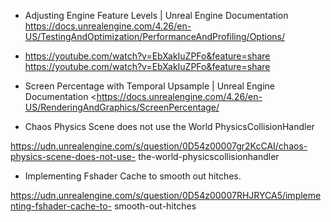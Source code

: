 * Adjusting Engine Feature Levels | Unreal Engine Documentation
<https://docs.unrealengine.com/4.26/en-US/TestingAndOptimization/PerformanceAndProfiling/Options/>

* https://youtube.com/watch?v=EbXakIuZPFo&feature=share <https://youtube.com/watch?v=EbXakIuZPFo&feature=share>

* Screen Percentage with Temporal Upsample | Unreal Engine Documentation 
 <https://docs.unrealengine.com/4.26/en-US/RenderingAndGraphics/ScreenPercentage/


* Chaos Physics Scene does not use the World PhysicsCollisionHandler

https://udn.unrealengine.com/s/question/0D54z00007gr2KcCAI/chaos-physics-scene-does-not-use- the-world-physicscollisionhandler

* Implementing Fshader Cache to smooth out hitches.

https://udn.unrealengine.com/s/question/0D54z00007RHJRYCA5/implementing-fshader-cache-to- smooth-out-hitches
